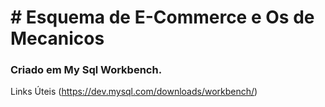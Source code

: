 <h1># Esquema de E-Commerce e Os de Mecanicos </h1>

<h3> Criado em My Sql Workbench. </h3>

Links Úteis (https://dev.mysql.com/downloads/workbench/)

